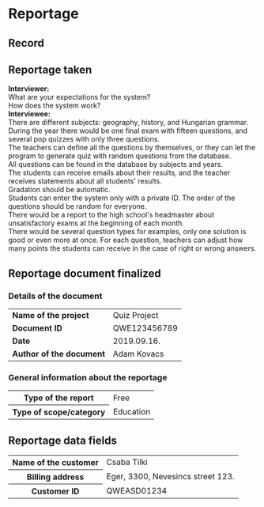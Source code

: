 # Reportage
## Record
## Reportage taken
__Interviewer:__  
What are your expectations for the system?  
How does the system work?  
__Interviewee:__  
There are different subjects: geography, history, and Hungarian grammar.  
During the year there would be one final exam with fifteen questions, and several pop quizzes with only three questions.  
The teachers can define all the questions by themselves, or they can let the program to generate quiz with random questions from the database.  
All questions can be found in the database by subjects and years.  
The students can receive emails about their results, and the teacher receives statements about all students' results.  
Gradation should be automatic.  
Students can enter the system only with a private ID.
The order of the questions should be random for everyone.  
There would be a report to the high school's headmaster about unsatisfactory exams at the beginning of each month.  
There would be several question types for examples, only one solution is good or even more at once. For each question, teachers can adjust how many points the students can receive in the case of right or wrong answers.
## Reportage document finalized
### Details of the document
<table>
  <tr>
    <td><b>Name of the project</b></td>
    <td>Quiz Project</td>
  </tr>
  <tr>
    <td><b>Document ID</b></td>
    <td>QWE123456789</td>
  </tr>
  <tr>
    <td><b>Date</b></td>
    <td>2019.09.16.</td>
  </tr>
  <tr>
    <td><b>Author of the document</b></td>
    <td>Adam Kovacs</td>
  </tr>
</table>

### General information about the reportage
<table>
  <tr>
    <th>Type of the report</th>
    <td>Free</td>
  </tr>
  <tr>
    <th>Type of scope/category</th>
    <td>Education</td>
  </tr>
</table>

## Reportage data fields
<table>
  <tr>
    <th>Name of the customer</th>
    <td>Csaba Tilki</td>
  </tr>
  <tr>
    <th>Billing address</th>
    <td>Eger, 3300, Nevesincs street 123.</td>
  </tr>
  <tr>
    <th>Customer ID</th>
    <td>QWEASD01234</td>
  </tr>
</table>